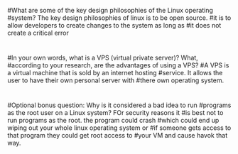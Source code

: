 #What are some of the key design philosophies of the Linux operating 
#system? The key design philosophies of linux is to be open source. #it is to allow developers to create changes to the system as long as #it does not create a critical error
#
#In your own words, what is a VPS (virtual private server)? What, 
#according to your research, are the advantages of using a VPS?
#A VPS is a virtual machine that is sold by an internet hosting #service. It allows the user to have their own personal server with 
#there own operating system.
#
#Optional bonus question: Why is it considered a bad idea to run 
#programs as the root user on a Linux system? FOr security reasons it 
#is best not to run programs as the root. the program could crash 
#which could end up wiping out your whole linux operating system or 
#if someone gets access to that program they could get root access to 
#your VM and cause havok that way.